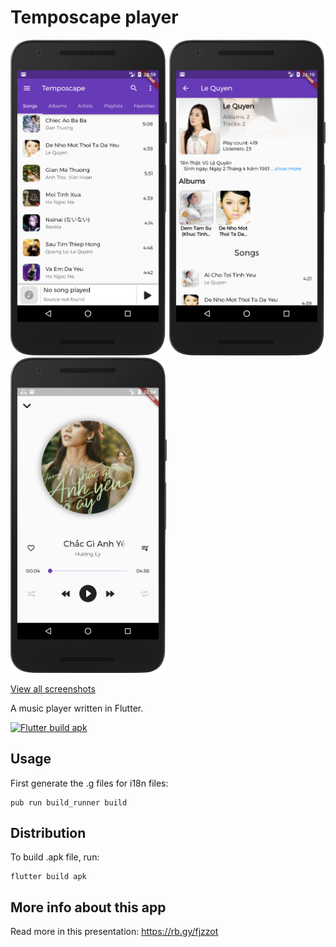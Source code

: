# Temposcape player


<img src="docs/screenshots/songs_tab.png" width="250"/>
<img src="docs/screenshots/artist_screen.png" width="250"/>
<img src="docs/screenshots/main_player.png" width="250"/>

[View all screenshots](docs/screenshots.md)


A music player written in Flutter.

[![Flutter build apk](https://github.com/dqhieuu/temposcape_player/actions/workflows/flutter_android.yml/badge.svg?branch=v0.0.1)](https://github.com/dqhieuu/temposcape_player/actions/workflows/flutter_android.yml)


## Usage
First generate the .g files for i18n files:
```
pub run build_runner build
```

## Distribution
To build .apk file, run:
```
flutter build apk
```

## More info about this app
Read more in this presentation: https://rb.gy/fjzzot